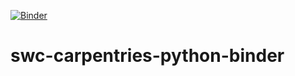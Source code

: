 [![Binder](https://mybinder.org/badge_logo.svg)](https://mybinder.org/v2/gh/jnywong/swc-carpentries-python-binder/main?labpath=data%2Fmy-notebook.ipynb)

# swc-carpentries-python-binder


